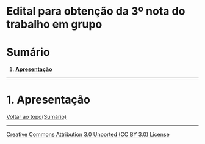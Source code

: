 # Edital para obtenção da 3º nota do trabalho em grupo
# Sumário

1. **[Apresentação](#1-apresentação)**    

---

# 1. Apresentação
[Voltar ao topo(Sumário)](#sumário)  

---

[Creative Commons Attribution 3.0 Unported (CC BY 3.0) License](http://creativecommons.org/licenses/by/3.0/)
